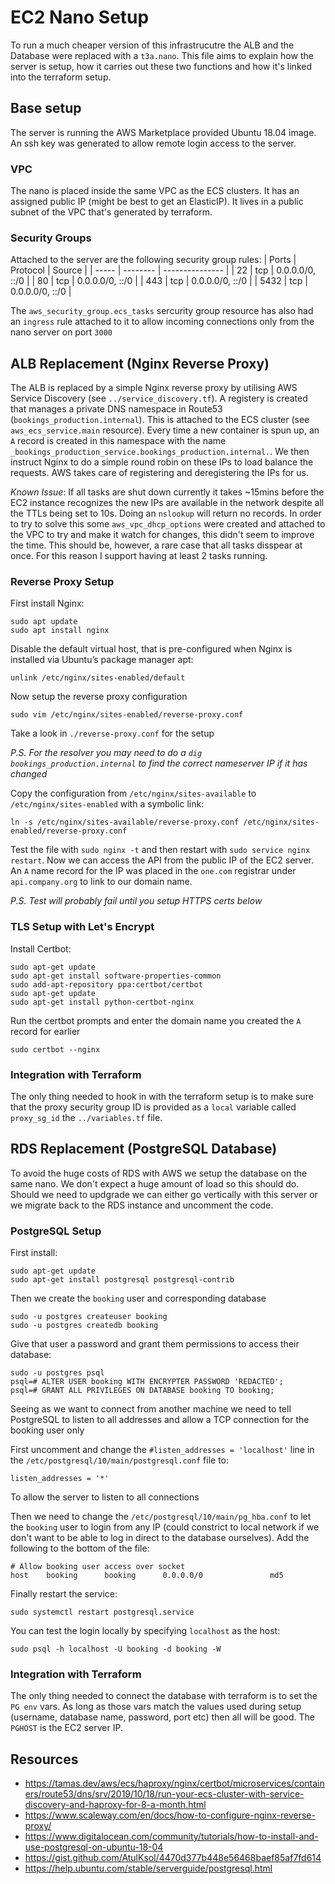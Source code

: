 # EC2 Nano Setup
To run a much cheaper version of this infrastrucutre the ALB and the Database were replaced with a `t3a.nano`. This file aims to explain how the server is setup, how it carries out these two functions and how it's linked into the terraform setup.

## Base setup
The server is running the AWS Marketplace provided Ubuntu 18.04 image. An ssh key was generated to allow remote login access to the server.

### VPC
The nano is placed inside the same VPC as the ECS clusters. It has an assigned public IP (might be best to get an ElasticIP).
It lives in a public subnet of the VPC that's generated by terraform.

### Security Groups
Attached to the server are the following security group rules:
| Ports	| Protocol | Source          |
| ----- | -------- | --------------- |
| 22	  | tcp      | 0.0.0.0/0, ::/0 |
| 80	  | tcp      | 0.0.0.0/0, ::/0 |
| 443	  | tcp	     | 0.0.0.0/0, ::/0 |
| 5432	| tcp      | 0.0.0.0/0, ::/0 |

The `aws_security_group.ecs_tasks` sercurity group resource has also had an `ingress` rule attached to it to allow incoming connections only from the nano server on port `3000`

## ALB Replacement (Nginx Reverse Proxy)
The ALB is replaced by a simple Nginx reverse proxy by utilising AWS Service Discovery (see `../service_discovery.tf`). A registery is created that manages a private DNS namespace in Route53 (`bookings_production.internal`). This is attached to the ECS cluster (see `aws_ecs_service.main` resource). Every time a new container is spun up, an `A` record is created in this namespace with the name `_bookings_production_service.bookings_production.internal.`. We then instruct Nginx to do a simple round robin on these IPs to load balance the requests. AWS takes care of registering and deregistering the IPs for us.

_Known Issue_: If all tasks are shut down currently it takes ~15mins before the EC2 instance recognizes the new IPs are available in the network despite all the TTLs being set to 10s. Doing an `nslookup` will return no records. In order to try to solve this some `aws_vpc_dhcp_options` were created and attached to the VPC to try and make it watch for changes, this didn't seem to improve the time. This should be, however, a rare case that all tasks disspear at once. For this reason I support having at least 2 tasks running.

### Reverse Proxy Setup

First install Nginx:
```
sudo apt update
sudo apt install nginx
```

Disable the default virtual host, that is pre-configured when Nginx is installed via Ubuntu’s package manager apt:
```
unlink /etc/nginx/sites-enabled/default
```

Now setup the reverse proxy configuration
```
sudo vim /etc/nginx/sites-enabled/reverse-proxy.conf
```
Take a look in `./reverse-proxy.conf` for the setup

_P.S. For the resolver you may need to do a `dig bookings_production.internal` to find the correct nameserver IP if it has changed_

Copy the configuration from `/etc/nginx/sites-available` to `/etc/nginx/sites-enabled` with a symbolic link:
```
ln -s /etc/nginx/sites-available/reverse-proxy.conf /etc/nginx/sites-enabled/reverse-proxy.conf
```

Test the file with `sudo nginx -t` and then restart with `sudo service nginx restart`. Now we can access the API from the public IP of the EC2 server. An `A` name record for the IP was placed in the `one.com` registrar under `api.company.org` to link to our domain name.

_P.S. Test will probably fail until you setup HTTPS certs below_

### TLS Setup with Let's Encrypt
Install Certbot:
```
sudo apt-get update
sudo apt-get install software-properties-common
sudo add-apt-repository ppa:certbot/certbot
sudo apt-get update
sudo apt-get install python-certbot-nginx
```

Run the certbot prompts and enter the domain name you created the `A` record for earlier
```
sudo certbot --nginx
```

### Integration with Terraform
The only thing needed to hook in with the terraform setup is to make sure that the proxy security group ID is provided as a `local` variable called `proxy_sg_id` the `../variables.tf` file.

## RDS Replacement (PostgreSQL Database)
To avoid the huge costs of RDS with AWS we setup the database on the same nano. We don't expect a huge amount of load so this should do. Should we need to updgrade we can either go vertically with this server or we migrate back to the RDS instance and uncomment the code.

### PostgreSQL Setup
First install:
```
sudo apt-get update
sudo apt-get install postgresql postgresql-contrib
```

Then we create the `booking` user and corresponding database
```
sudo -u postgres createuser booking
sudo -u postgres createdb booking
```

Give that user a password and grant them permissions to access their database:
```
sudo -u postgres psql
psql=# ALTER USER booking WITH ENCRYPTER PASSWORD 'REDACTED';
psql=# GRANT ALL PRIVILEGES ON DATABASE booking TO booking;
```

Seeing as we want to connect from another machine we need to tell PostgreSQL to listen to all addresses and allow a TCP connection for the booking user only

First uncomment and change the `#listen_addresses = 'localhost'` line in the `/etc/postgresql/10/main/postgresql.conf` file to:
```
listen_addresses = '*'
```
To allow the server to listen to all connections

Then we need to change the `/etc/postgresql/10/main/pg_hba.conf` to let the `booking` user to login from any IP (could constrict to local network if we don't want to be able to log in direct to the database ourselves). Add the following to the bottom of the file:
```
# Allow booking user access over socket
host    booking      booking      0.0.0.0/0               md5
```

Finally restart the service:
```
sudo systemctl restart postgresql.service
```

You can test the login locally by specifying `localhost` as the host:
```
sudo psql -h localhost -U booking -d booking -W
```

### Integration with Terraform
The only thing needed to connect the database with terraform is to set the `PG env` vars. As long as those vars match the values used during setup (username, database name, password, port etc) then all will be good. The `PGHOST` is the EC2 server IP.

## Resources
- https://tamas.dev/aws/ecs/haproxy/nginx/certbot/microservices/containers/route53/dns/srv/2019/10/18/run-your-ecs-cluster-with-service-discovery-and-haproxy-for-8-a-month.html
- https://www.scaleway.com/en/docs/how-to-configure-nginx-reverse-proxy/
- https://www.digitalocean.com/community/tutorials/how-to-install-and-use-postgresql-on-ubuntu-18-04
- https://gist.github.com/AtulKsol/4470d377b448e56468baef85af7fd614
- https://help.ubuntu.com/stable/serverguide/postgresql.html